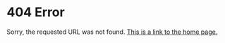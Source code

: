 # 404 Error

Sorry, the requested URL was not found. <a href="../index.html">This is a link to the home page.</a>
